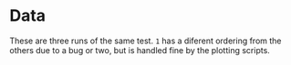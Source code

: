 Data
====

These are three runs of the same test. `1` has a diferent ordering from the others due to a bug or two, but is handled fine by the plotting scripts.
